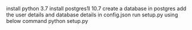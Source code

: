 install python 3.7
install postgres1l 10.7
create a database in postgres
add the user details and database details in config.json
run setup.py using below command
python setup.py
